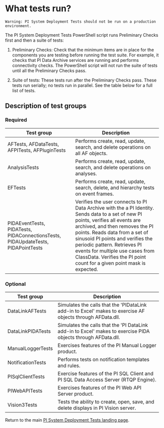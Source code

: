 # What tests run?

```
Warning: PI System Deployment Tests should not be run on a production environment.
```

The PI System Deployment Tests PowerShell script runs Preliminary Checks first and then a suite of tests:

1.  Preliminary Checks: Check that the minimum items are in place for the components you are testing before running the test suite.  For example, it checks that PI Data Archive services are running and performs connectivity checks. The PowerShell script will not run the suite of tests until all the Preliminary Checks pass.

2.  Suite of tests: These tests run after the Preliminary Checks pass. These tests run serially; no tests run in parallel.  See the table below for a full list of tests.

## Description of test groups

### Required

Test group | Description 
----------|------------
 AFTests, AFDataTests, AFPITests, AFPluginTests | Performs create, read, update, search, and delete operations on all AF objects.
AnalysisTests   | Performs create, read, update, search, and delete operations on analyses.
 EFTests                                                      | Performs create, read, update, search, delete, and hierarchy tests on event frames. 
 PIDAEventTests, PIDATests, PIDAConnectionsTests, PIDAUpdateTests, PIDAPointTests | Verifies the user connects to PI Data Archive with the a PI Identity. Sends data to a set of new PI points, verifies all events are archived, and then removes the PI points. Reads data from a set of sinusoid PI points and verifies the periodic pattern. Retrieves PI events for multiple use cases from ClassData.  Verifies the PI point count for a given point mask is expected. 

### Optional

| Test group        | Description                                                  |
| ----------------- | ------------------------------------------------------------ |
| DataLinkAFTests   | Simulates the calls that the 'PIDataLink add-in to Excel' makes to exercise AF objects through AFData.dll. |
| DataLinkPIDATests | Simulates the calls that the 'PI DataLink add-in to Excel' makes to exercise PIDA objects through AFData.dll. |
| ManualLoggerTests | Exercises features of the PI Manual Logger product.          |
| NotificationTests | Performs tests on notification templates and rules.          |
| PISqlClientTests  | Exercise features of the PI SQL Client and PI SQL Data Access Server (RTQP Engine). |
| PIWebAPITests     | Exercises features of the PI Web API Server product.         |
| Vision3Tests      | Tests the ability to create, open, save, and delete displays in PI Vision server. |

Return to the main [PI System Deployment Tests landing page](../../../).

